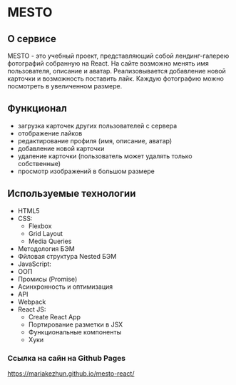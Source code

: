 # MESTO

## О сервисе

MESTO - это учебный проект, представляющий собой лендинг-галерею фотографий собранную на React. На сайте возможно менять имя пользователя, описание и аватар. Реализовывается добавление новой карточки и возможность поставить лайк. Каждую фотографию можно посмотреть в увеличенном размере.

## Функционал

- загрузка карточек других пользователей с сервера
- отображение лайков
- редактирование профиля (имя, описание, аватар)
- добавление новой карточки
- удаление карточки (пользователь может удалять только собственные)
- просмотр изображений в большом размере

## Используемые технологии

- HTML5
- CSS:
    - Flexbox
    - Grid Layout
    - Media Queries
- Методология БЭМ
- Фйловая структура Nested БЭМ
- JavaScript:
- ООП
- Промисы (Promise)
- Асинхронность и оптимизация
- API
- Webpack
- React JS:
    - Create React App
    - Портирование разметки в JSX
    - Функциональные компоненты
    - Хуки

### Ссылка на сайн на Github Pages

https://mariakezhun.github.io/mesto-react/

